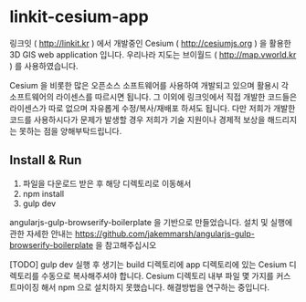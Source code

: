 # linkit-cesium-app
링크잇 ( http://linkit.kr ) 에서 개발중인 Cesium ( http://cesiumjs.org ) 을 활용한 3D GIS web application 입니다.
우리나라 지도는 브이월드 ( http://map.vworld.kr ) 를 사용하였습니다.

Cesium 을 비롯한 많은 오픈소스 소프트웨어를 사용하여 개발되고 있으며 활용시 각 소프트웨어의 라이센스를 따르시면 됩니다.
그 이외에 링크잇에서 직접 개발한 코드들은 라이센스가 따로 없으며 자유롭게 수정/복사/재배포 하셔도 됩니다.
다만 저희가 개발한 코드를 사용하시다가 문제가 발생할 경우 저희가 기술 지원이나 경제적 보상을 해드리지는 못하는 점을 양해부탁드립니다.

## Install & Run

1. 파일을 다운로드 받은 후 해당 디렉토리로 이동해서
2. npm install
3. gulp dev

angularjs-gulp-browserify-boilerplate 을 기반으로 만들었습니다. 설치 및 실행에 관한 자세한 안내는 https://github.com/jakemmarsh/angularjs-gulp-browserify-boilerplate 을 참고해주십시오

[TODO] gulp dev 실행 후 생기는 build 디렉토리에 app 디렉토리에 있는 Cesium 디렉토리를 수동으로 복사해주셔야 합니다. Cesium 디렉토리 내부 파일 몇 가지를 커스트마이징 해서 npm 으로 설치하지 못했습니다. 해결방법을 연구하는 중입니다.